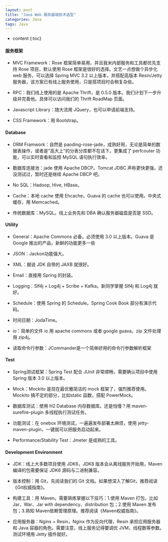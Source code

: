 ```yaml
---
layout: post
title: "Java Web 服务器端技术选型"
categories: Java
tags: Java
---
```


* content
{:toc}




#### 服务框架

- MVC Framework：Rose 框架简单易用，并且我米内部服务和工具都优先支持 Rose 项目，默认使用 Rose 框架是很好的选择。文艺一点想做个异步化 web 服务，可以选择 Spring MVC 3.2 以上版本，并搭配高版本 Resin/Jetty 服务器，该方案已有线上服务使用，只是搭项目时会稍复杂些。

- RPC：我们线上使用的是 Apache Thrift，是 0.5.0 版本。我们计划下一步升级并完善他。具体可以访问我们的 Thrift RoadMap 页面。

- Javascript Library：随大流用 JQuery，也可以申请前端支持。

- CSS Framework：用 Bootstrap。

#### Database

- ORM Framwork：自然是 paoding-rose-jade，成熟好用，无论是简单的数据表操作，或者是“高大上”的分表分库都不在话下。更集成了 perfcouter 功能，可以实时查看和监控 MySQL 语句执行效率。

- 数据库连接池：jade 使用 Apache DBCP。Tomcat JDBC 声称更快更强，还没测试过，暂时还是继续 Apache DBCP 吧。

- No SQL：Hadoop, Hive, HBase。

- Cache：本地 cache 使用 Ehcache，Guava 的 cache 也可以使用。中央式缓存，用 Memcached。

- 传统数据库：MySQL。线上业务先和 DBA 确认服务器磁盘是否是 SSD。

#### Utility

- General：Apache Commons 必备。必须使用 3.0 以上版本。Guava 是 Google 推出的产品，新鲜的功能更多一些

- JSON：Jackon功能强大。

- XML：据说 JDK 自带的 JAXB 就很好。

- Email：直接用 Spring 的封装。

- Logging：Slf4j + Log4j + Scribe + Kafka。新同学掌握 Slf4j 和 Log4j 就好。

- Schedule：使用 Spring 的 Schedule。Spring Cook Book 部分有演示代码。

- 时间日期：JodaTime。

- io：简单的文件 io 用 apache commons 或者 google guava。zip 文件处理用 zip4j。

- 读取命令行参数：JCommander是一个简单好用的命令行参数解析框架

#### Test

- Spring测试框架：Spring Test 配合 JUnit 非常顺畅，需要确认项目中使用 Spring 版本 3.0 以上版本。

- Mock：Mockito 是现在最优雅简洁的 mock 框架了，强烈推荐使用。Mockito 搞不定的部分，比如static 函数，搭配 PowerMock。

- 数据库测试：使用 H2 Database 内存数据库。还是怕慢？用 maven-surefire-plugin 多线程执行测试任务。

- 功能测试：在 onebox 环境测试，一遍遍发布部署太麻烦，使用 jetty-maven-plugin，一键就可以把服务启动起来。

- Performance/Stability Test：Jmeter 是成熟的工具。

#### Development Environment

- JDK：线上大多数项目使用 JDK6，JDK8 版本会从离线服务开始用，Maven 编译的包需要保证 JDK6 源码与二进制兼容。

- 版本控制：用 Git，先阅读我们的 Git 文档。如果想深入了解Git，推荐阅读《Git权威指南》。

- 构建工具：用 Maven。需要熟练掌握以下技巧：1.使用 Maven 打包，比如 Jar、War、Jar with dependency、distribution 包；2.使用 Maven 发布包；3.熟知 Maven依赖管理原理。推荐阅读《Maven权威指南》。

- 应用服务器：Nginx + Resin，Nginx 作为反向代理，Resin 承担应用服务器和 Java 容器的角色。需要注意，线上服务记得要调优 JVM，线程数等参数。测试环境用 Jetty 插件就好。
